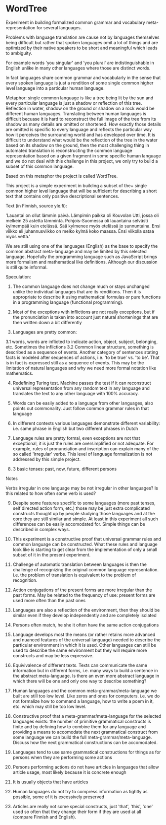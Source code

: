 # WordTree

Experiment in building formalized common grammar and vocabulary meta-representation for several languages.

Problems with language translation are cause not by languages themselves being difficult but rather that spoken languages omit a lot of things and
are optimized by their native speakers to be short and meaningful which leads to ambiguity.

For example words 'you singular' and 'you plural' are indistinguishable in English unlike in many other languages where those are distinct words.

In fact languages share common grammar and vocabularly in the sense that every spoken language is just a rendition of some single common higher level language into a particular human language.

Metaphor: single common language is like a tree being lit by the sun and every particular language is just a shadow or reflection of this tree. Reflection in water, shadow on the ground or shadow on a rock would be different human languages. Translating between human languages is difficult becuase it is hard to reconstruct the full image of the tree from its shadow as many details are omitted or shortened. How exactly those details are omitted is specific to every language and reflects the particular way how it perceives the surrounding world and has developed over time. It is difficult to understand what would be the reflection of the tree in the water based on its shadow on the ground, then the most challenging thing in automated translation is reconstructing the common language representation based on a given fragment in some specific human language and we do not deal with this challenge in this project, we only try to build a subset of this common language.

Based on this metaphor the project is called WordTree.

This project is a simple experiment in building a subset of the+ single common higher level language that will be sufficient for describing a short text
that contains only positive descriptional sentences.

Text (in Finnish, source yle.fi):

'Lauantai on ollut lämmin päivä. Lämpimin paikka oli Kouvolan Utti, jossa oli melkein 25 astetta lämmintä. Pohjois-Suomessa oli lauantaina selvästi kylmempää kuin etelässä. Sää kylmenee myös etelässä jo sunnuntaina. Ensi viikko eli juhannusviikko on melko kylmä koko maassa. Ensi viikolla sataa myös vettä.'

We are still using one of the languages (English) as the base to specify the common abstract meta-language and may be limited by this selected language.
Hopefully the programming language such as JavaScript brings more formalism and mathematical like definitions. Although our discussion is still quite informal.

Speculation:

1. The common language does not change much or stays unchanged unlike the individual languages that are its renditions. Then it is appropriate to describe it using mathematical formulas or pure functions in a programming language (functional programming).

2. Most of the exceptions with inflictions are not really exceptions, but if the pronunciation is taken into account just natural shortenings that are then written down a bit differently

3. Languages are pretty common:

3.1 words, words are inflicted to indicate action, object, subject, belonging, etc. Sometimes the inflictions 
3.2 Common linear structure, something is described as a sequence of events. Another category of sentences stating facts is modeled after sequences of actions, i.e. 'to be true' vs. 'to be'. That is in fact is expressed still as a sequence of events. This may be the limitation of natural languages and why we need more formal notation like mathematics.

4. Redefining Turing test. Machine passes the test if it can reconstruct universal representation from any random text in any language and translates the text to any other language with 100% accuracy.

5. Words can be easily added to a language from other languages, also points out commonality. Just follow common grammar rules in that language

6. In different contexts various languages demonstrate different variability: i.e. same phrase in English but two different phrases in Dutch

7. Language rules are pretty formal, even exceptions are not that exceptional, it is just the rules are oversimplified or not adequate. For example, rules of pronunciation and inscription can explain many of the so called 'irregular' verbs. This level of language formalization is not addressed by this simple project.

8. 3 basic tenses: past, now, future, different persons

Notes

Verbs irregular in one language may be not irregular in other languages? Is this related to how often some verb is used?

9. Despite some features specific to some languages (more past tenses, self directed action form, etc.) those may be just extra complicated constructs thought up by people studying those languages and at the core they are still similar and simple. At least in this experiment all such differences can be easily accomodated for. Simple things can be described in complex ways.

10. This experiment is a constructive proof that universal grammar rules and common language can be constructed. What these rules and language look like is starting to get clear from the implementation of only a small subset of it in the present experiment.

11. Challenge of automatic translation between languages is then the challenge of recognizing the original common language representation. i.e. the problem of translation is equivalent to the problem of recognition.

12. Action conjugations of the present forms are more irregular than the past forms. May be related to the frequency of use: present forms are used more often than the past ones

13. Languages are also a reflection of the environment, then they should be similar even if they develop independently and are completely isolated

14. Persons often match, he she it often have the same action conjugations

15. Language develops most the means (or rather retains more advanced and nuanced features of the universal language) needed to describe the particular environment in which it is used. Other languages can still be used to describe the same environment but they will require more constructs and may be less expressive.

16. Equivivalence of different texts. Texts can communicate the same information but in different forms, i.e. many ways to build a sentence in the abstract meta-language. Is there an even more abstract language in which there will be one and only one way to describe something?

17. Human languages and the common meta-grammar/meta-language we built are still too low level. Like zeros and ones for computers. i.e. we do not formalize how to command a language, how to write a poem in it, etc. which may still be too low level.

18. Constructive proof that a meta-grammar/meta-language for the selected languages exists: the number of primitive grammatical constructs is finite and by defining how to combine them for any language and providing a means to accomodate the next grammatical construct from some language we can build the full meta-grammar/meta-language. Discuss how the next grammatical constructions can be accomodated.

19. Languages tend to use same grammatical constructions for things as for persons when they are performing some actions
20. Persons performing actions do not have articles in languages that allow article usage, most likely because it is concrete enough
21. It is usually objects that have articles
22. Human languages do not try to compress information as tightly as possible, some of it is excessively preserved
23. Articles are really not some special constructs, just 'that', 'this', 'one' used so often that they change their form if they are used at all (compare Finnish and English).